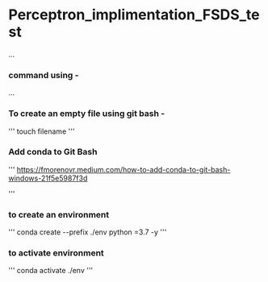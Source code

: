 # Perceptron_implimentation_FSDS_test
...
### command using -

...

### To create an empty file using git bash -
'''
touch filename
'''
### Add conda to Git Bash
'''
https://fmorenovr.medium.com/how-to-add-conda-to-git-bash-windows-21f5e5987f3d

'''
### to create an environment 
'''
conda create --prefix ./env python =3.7 -y
'''
### to activate environment
'''
conda activate ./env
'''